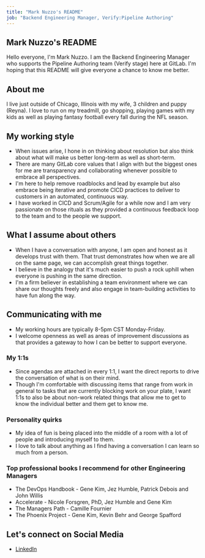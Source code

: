 ```yaml
---
title: "Mark Nuzzo's README"
job: "Backend Engineering Manager, Verify:Pipeline Authoring"
---
```


## Mark Nuzzo's README

Hello everyone, I'm Mark Nuzzo. I am the Backend Engineering Manager who supports the Pipeline Authoring team (Verify stage) here at GitLab. I'm hoping that this README will give everyone a chance to know me better.

## About me

I live just outside of Chicago, Illinois with my wife, 3 children and puppy (Reyna).  I love to run on my treadmill, go shopping, playing games with my kids as well as playing fantasy football every fall during the NFL season.

## My working style

* When issues arise, I hone in on thinking about resolution but also think about what will make us better long-term as well as short-term.
* There are many GitLab core values that I align with but the biggest ones for me are transparency and collaborating whenever possible to embrace all perspectives.
* I'm here to help remove roadblocks and lead by example but also embrace being iterative and promote CICD practices to deliver to customers in an automated, continuous way.
* I have worked in CICD and Scrum/Agile for a while now and I am very passionate on those rituals as they provided a continuous feedback loop to the team and to the people we support.

## What I assume about others

* When I have a conversation with anyone, I am open and honest as it develops trust with them.  That trust demonstrates how when we are all on the same page, we can accomplish great things together.
* I believe in the analogy that it's much easier to push a rock uphill when everyone is pushing in the same direction.
* I'm a firm believer in establishing a team environment where we can share our thoughts freely and also engage in team-building activities to have fun along the way.

## Communicating with me

* My working hours are typically 8-5pm CST Monday-Friday.
* I welcome openness as well as areas of improvement discussions as that provides a gateway to how I can be better to support everyone.

### My 1:1s

* Since agendas are attached in every 1:1, I want the direct reports to drive the conversation of what is on their mind.
* Though I'm comfortable with discussing items that range from work in general to tasks that are currently blocking work on your plate, I want 1:1s to also be about non-work related things that allow me to get to know the individual better and them get to know me.

### Personality quirks

* My idea of fun is being placed into the middle of a room with a lot of people and introducing myself to them.
* I love to talk about anything as I find having a conversation I can learn so much from a person.

### Top professional books I recommend for other Engineering Managers

* The DevOps Handbook - Gene Kim, Jez Humble, Patrick Debois and John Willis
* Accelerate - Nicole Forsgren, PhD, Jez Humble and Gene Kim
* The Managers Path - Camille Fournier
* The Phoenix Project - Gene Kim, Kevin Behr and George Spafford

## Let's connect on Social Media

* [LinkedIn](https://www.linkedin.com/in/mark-nuzzo/)
